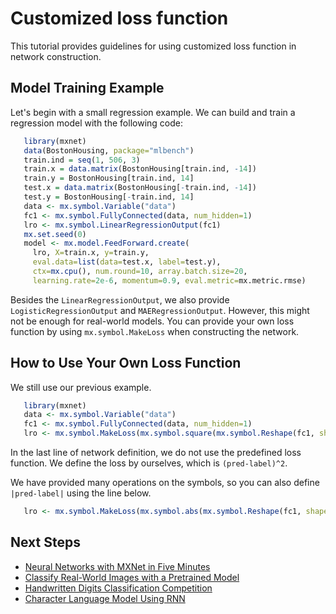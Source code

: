 Customized loss function
======================================

This tutorial provides guidelines for using customized loss function in network construction.


Model Training Example
----------

Let's begin with a small regression example. We can build and train a regression model with the following code:


 ```r
    library(mxnet)
    data(BostonHousing, package="mlbench")
    train.ind = seq(1, 506, 3)
    train.x = data.matrix(BostonHousing[train.ind, -14])
    train.y = BostonHousing[train.ind, 14]
    test.x = data.matrix(BostonHousing[-train.ind, -14])
    test.y = BostonHousing[-train.ind, 14]
    data <- mx.symbol.Variable("data")
    fc1 <- mx.symbol.FullyConnected(data, num_hidden=1)
    lro <- mx.symbol.LinearRegressionOutput(fc1)
    mx.set.seed(0)
    model <- mx.model.FeedForward.create(
      lro, X=train.x, y=train.y,
      eval.data=list(data=test.x, label=test.y),
      ctx=mx.cpu(), num.round=10, array.batch.size=20,
      learning.rate=2e-6, momentum=0.9, eval.metric=mx.metric.rmse)
 ```

Besides the `LinearRegressionOutput`, we also provide `LogisticRegressionOutput` and `MAERegressionOutput`.
However, this might not be enough for real-world models. You can provide your own loss function
by using `mx.symbol.MakeLoss` when constructing the network.


How to Use Your Own Loss Function
---------

We still use our previous example.

 ```r
    library(mxnet)
    data <- mx.symbol.Variable("data")
    fc1 <- mx.symbol.FullyConnected(data, num_hidden=1)
    lro <- mx.symbol.MakeLoss(mx.symbol.square(mx.symbol.Reshape(fc1, shape = 0) - label))
 ```

In the last line of network definition, we do not use the predefined loss function. We define the loss
by ourselves, which is `(pred-label)^2`.

We have provided many operations on the symbols, so you can also define `|pred-label|` using the line below.

 ```r
    lro <- mx.symbol.MakeLoss(mx.symbol.abs(mx.symbol.Reshape(fc1, shape = 0) - label))
 ```

## Next Steps
* [Neural Networks with MXNet in Five Minutes](http://mxnet.io/tutorials/r/fiveMinutesNeuralNetwork.html)
* [Classify Real-World Images with a Pretrained Model](http://mxnet.io/tutorials/r/classifyRealImageWithPretrainedModel.html)
* [Handwritten Digits Classification Competition](http://mxnet.io/tutorials/r/mnistCompetition.html)
* [Character Language Model Using RNN](http://mxnet.io/tutorials/r/charRnnModel.html)
